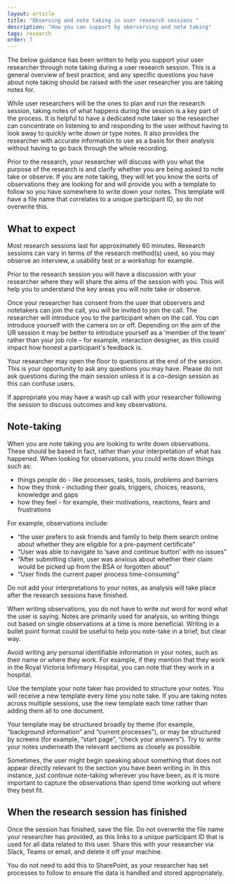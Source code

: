 ```yaml
---
layout: article
title: "Observing and note taking in user research sessions "
description: "How you can support by oberserving and note taking"
tags: research
order: 7
---
```


The below guidance has been written to help you support your user researcher through note taking during a user research session. This is a general overview of best practice, and any specific questions you have about note taking should be raised with the user researcher you are taking notes for. 

While user researchers will be the ones to plan and run the research session, taking notes of what happens during the session is a key part of the process. It is helpful to have a dedicated note taker so the researcher can concentrate on listening to and responding to the user without having to look away to quickly write down or type notes. It also provides the researcher with accurate information to use as a basis for their analysis without having to go back through the whole recording.

Prior to the research, your researcher will discuss with you what the purpose of the research is and clarify whether you are being asked to note take or observe. If you are note taking, they will let you know the sorts of observations they are looking for and will provide you with a template to follow so you have somewhere to write down your notes. This template will have a file name that correlates to a unique participant ID, so do not overwrite this.

## What to expect

Most research sessions last for approximately 60 minutes. Research sessions can vary in terms of the research method(s) used, so you may observe an interview, a usability test or a workshop for example.

Prior to the research session you will have a discussion with your researcher where they will share the aims of the session with you. This will help you to understand the key areas you will note take or observe.

Once your researcher has consent from the user that observers and notetakers can join the call, you will be invited to join the call. The researcher will introduce you to the participant when on the call. You can introduce yourself with the camera on or off. Depending on the aim of the UR session it may be better to introduce yourself as a ‘member of the team’ rather than your job role – for example, interaction designer, as this could impact how honest a participant's feedback is.

Your researcher may open the floor to questions at the end of the session. This is your opportunity to ask any questions you may have. Please do not ask questions during the main session unless it is a co-design session as this can confuse users.

If appropriate you may have a wash up call with your researcher following the session to discuss outcomes and key observations.

## Note-taking

When you are note taking you are looking to write down observations. These should be based in fact, rather than your interpretation of what has happened. When looking for observations, you could write down things such as:

- things people do - like processes, tasks, tools, problems and barriers
- how they think - including their goals, triggers, choices, reasons, knowledge and gaps
- how they feel - for example, their motivations, reactions, fears and frustrations

For example, observations include:

- “the user prefers to ask friends and family to help them search online about whether they are eligible for a pre-payment certificate”
- “User was able to navigate to ‘save and continue button’ with no issues”
- “After submitting claim, user was anxious about whether their claim would be picked up from the BSA or forgotten about”
- “User finds the current paper process time-consuming"

Do not add your interpretations to your notes, as analysis will take place after the research sessions have finished.

When writing observations, you do not have to write out word for word what the user is saying. Notes are primarily used for analysis, so writing things out based on single observations at a time is more beneficial. Writing in a bullet point format could be useful to help you note-take in a brief, but clear way.

Avoid writing any personal identifiable information in your notes, such as their name or where they work. For example, if they mention that they work in the Royal Victoria Infirmary Hospital, you can note that they work in a hospital.

Use the template your note taker has provided to structure your notes. You will receive a new template every time you note take. If you are taking notes across multiple sessions, use the new template each time rather than adding them all to one document.

Your template may be structured broadly by theme (for example, “background information” and “current processes”), or may be structured by screens (for example, “start page”, “check your answers”). Try to write your notes underneath the relevant sections as closely as possible.

Sometimes, the user might begin speaking about something that does not appear directly relevant to the section you have been writing in. In this instance, just continue note-taking wherever you have been, as it is more important to capture the observations than spend time working out where they best fit.

## When the research session has finished

Once the session has finished, save the file. Do not overwrite the file name your researcher has provided, as this links to a unique participant ID that is used for all data related to this user. Share this with your researcher via Slack, Teams or email, and delete it off your machine.

You do not need to add this to SharePoint, as your researcher has set processes to follow to ensure the data is handled and stored appropriately.